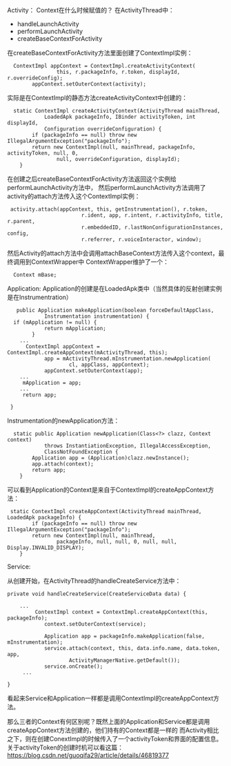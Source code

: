Activity：
Context在什么时候赋值的？
在ActivityThread中：

- handleLaunchActivity
- performLaunchActivity
- createBaseContextForActivity

在createBaseContextForActivity方法里面创建了ContextImpl实例：
```
  ContextImpl appContext = ContextImpl.createActivityContext(
                this, r.packageInfo, r.token, displayId, r.overrideConfig);
        appContext.setOuterContext(activity);
```

实际是在ContextImpl的静态方法createActivityContext中创建的：
```
  static ContextImpl createActivityContext(ActivityThread mainThread,
            LoadedApk packageInfo, IBinder activityToken, int displayId,
            Configuration overrideConfiguration) {
        if (packageInfo == null) throw new IllegalArgumentException("packageInfo");
        return new ContextImpl(null, mainThread, packageInfo, activityToken, null, 0,
                null, overrideConfiguration, displayId);
    }
```

在创建之后createBaseContextForActivity方法返回这个实例给performLaunchActivity方法中，
然后performLaunchActivity方法调用了activity的attach方法传入这个ContextImpl实例：
```
 activity.attach(appContext, this, getInstrumentation(), r.token,
                        r.ident, app, r.intent, r.activityInfo, title, r.parent,
                        r.embeddedID, r.lastNonConfigurationInstances, config,
                        r.referrer, r.voiceInteractor, window);
```

然后Activity的attach方法中会调用attachBaseContext方法传入这个context，最终调用到ContextWrapper中
  ContextWrapper维护了一个：
```
  Context mBase;
```



Application:
Application的创建是在LoadedApk类中（当然具体的反射创建实例是在Instrumentration）

```
   public Application makeApplication(boolean forceDefaultAppClass,
            Instrumentation instrumentation) {
  if (mApplication != null) {
            return mApplication;
        }
    ...
      ContextImpl appContext = ContextImpl.createAppContext(mActivityThread, this);
            app = mActivityThread.mInstrumentation.newApplication(
                    cl, appClass, appContext);
            appContext.setOuterContext(app);
    ...
     mApplication = app;
    ...
     return app; 
               
 }
```
Instrumentation的newApplication方法：
```
  static public Application newApplication(Class<?> clazz, Context context)
            throws InstantiationException, IllegalAccessException, 
            ClassNotFoundException {
        Application app = (Application)clazz.newInstance();
        app.attach(context);
        return app;
    }
```
可以看到Application的Context是来自于ContextImpl的createAppContext方法：
```
 static ContextImpl createAppContext(ActivityThread mainThread, LoadedApk packageInfo) {
        if (packageInfo == null) throw new IllegalArgumentException("packageInfo");
        return new ContextImpl(null, mainThread,
                packageInfo, null, null, 0, null, null, Display.INVALID_DISPLAY);
    }
```


Service:

从创建开始，在ActivityThread的handleCreateService方法中：
```
private void handleCreateService(CreateServiceData data) {
    
    ...
         ContextImpl context = ContextImpl.createAppContext(this, packageInfo);
            context.setOuterContext(service);

            Application app = packageInfo.makeApplication(false, mInstrumentation);
            service.attach(context, this, data.info.name, data.token, app,
                    ActivityManagerNative.getDefault());
            service.onCreate();
     ...

}
```

看起来Service和Application一样都是调用ContextImpl的createAppContext方法。


那么三者的Context有何区别呢？既然上面的Application和Service都是调用createAppContext方法创建的，他们持有的Context都是一样的
而Activity相比之下，则在创建ConextImpl的时候传入了一个activityToken和界面的配置信息。
关于activityToken的创建时机可以看这篇：https://blog.csdn.net/guoqifa29/article/details/46819377

